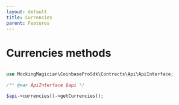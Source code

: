 ```yaml
---
layout: default
title: Currencies
parent: Features
---
```


# Currencies methods

```php

use MockingMagician\CoinbaseProSdk\Contracts\Api\ApiInterface;

/** @var ApiInterface $api */

$api->currencies()->getCurrencies();

```
